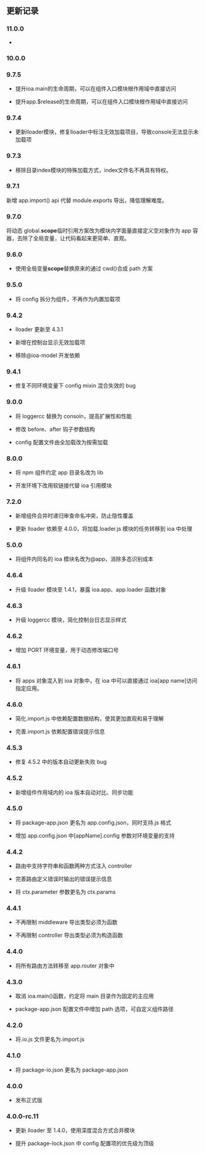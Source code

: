 ## 更新记录

### 11.0.0

- 

### 10.0.0


### 9.7.5

- 提升ioa.main的生命周期，可以在组件入口模块根作用域中直接访问

- 提升app.$release的生命周期，可以在组件入口模块根作用域中直接访问

### 9.7.4

- 更新lloader模块，修复lloader中标注无效加载项目，导致console无法显示未加载项

### 9.7.3

- 移除目录index模块的特殊加载方式，index文件名不再具有特权。

### 9.7.1

新增 app.import() api 代替 module.exports 导出，降低理解难度。

### 9.7.0

将动态 global.**scope**临时引用方案改为模块内字面量直接定义空对象作为 app 容器，去除了全局变量，让代码看起来更简单、直观。

### 9.6.0

- 使用全局变量**scope**替换原来的通过 cwd()合成 path 方案

### 9.5.0

- 将 config 拆分为组件，不再作为内置加载项

### 9.4.2

- lloader 更新至 4.3.1

- 新增在控制台显示无效加载项

- 移除@ioa-model 开发依赖

### 9.4.1

- 修复不同环境变量下 config mixin 混合失效的 bug

### 9.0.0

- 将 loggercc 替换为 consoln，提高扩展性和性能

- 修改 before、after 钩子参数结构

- config 配置文件由全加载改为按需加载

### 8.0.0

- 将 npm 组件约定 app 目录名改为 lib

- 开发环境下改用软链接代替 ioa 引用模块

### 7.2.0

- 新增组件合并时递归审查命名冲突，防止隐性覆盖

- 更新 lloader 依赖至 4.0.0，将加载.loader.js 模块的任务转移到 ioa 中处理

### 5.0.0

- 将组件内同名的 ioa 模块名改为@app，消除多态识别成本

### 4.6.4

- 升级 lloader 模块至 1.4.1，暴露 ioa.app、app.loader 函数对象

### 4.6.3

- 升级 loggercc 模块，简化控制台日志显示样式

### 4.6.2

- 增加 PORT 环境变量，用于动态修改端口号

### 4.6.1

- 将 apps 对象混入到 ioa 对象中，在 ioa 中可以直接通过 ioa[app name]访问指定应用。

### 4.6.0

- 简化.import.js 中依赖配置数据结构，使其更加直观和易于理解

- 完善.import.js 依赖配置错误提示信息

### 4.5.3

- 修复 4.5.2 中的版本自动更新失败 bug

### 4.5.2

- 新增组件作用域内的 ioa 版本自动对比、同步功能

<!-- * 完善组件配置错误提示信息 -->

### 4.5.0

- 将 package-app.json 更名为 app.config.json，同时支持.js 格式

- 增加 app.config.json 中[appName].config 参数对环境变量的支持

### 4.4.2

- 路由中支持字符串和函数两种方式注入 controller

- 完善路由定义错误时输出的错误提示信息

- 将 ctx.parameter 参数更名为 ctx.params

### 4.4.1

- 不再限制 middleware 导出类型必须为函数

- 不再限制 controller 导出类型必须为构造函数

### 4.4.0

- 将所有路由方法转移至 app.router 对象中

### 4.3.0

- 取消 ioa.main()函数，约定将 main 目录作为固定的主应用

- package-app.json 配置文件中增加 path 选项，可自定义组件路径

### 4.2.0

- 将.io.js 文件更名为.import.js

### 4.1.0

- 将 package-io.json 更名为 package-app.json

### 4.0.0

- 发布正式版

### 4.0.0-rc.11

- 更新 lloader 至 1.4.0，使用深度混合方式合并模块

- 提升 package-lock.json 中 config 配置项的优先级为顶级

